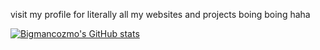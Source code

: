 visit my profile for literally all my websites and projects
boing boing haha

[![Bigmancozmo's GitHub stats](https://github-readme-stats.vercel.app/api?username=Bigmancozmo&show_icons=true&theme=dark)](https://github.com/anuraghazra/github-readme-stats)
